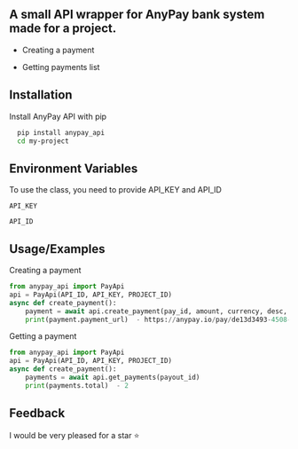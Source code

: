 
## A small API wrapper for AnyPay bank system made for a project.

- Creating a payment

- Getting payments list


## Installation

Install AnyPay API with pip

```bash
  pip install anypay_api
  cd my-project
```
    
## Environment Variables

To use the class, you need to provide API_KEY and API_ID

`API_KEY`

`API_ID`




## Usage/Examples

Creating a payment 
```python
from anypay_api import PayApi
api = PayApi(API_ID, API_KEY, PROJECT_ID)
async def create_payment():
    payment = await api.create_payment(pay_id, amount, currency, desc, method, method_currency)
    print(payment.payment_url)  - https://anypay.io/pay/de13d3493-4508-4c6a-90d4
```
Getting a payment 
```python
from anypay_api import PayApi
api = PayApi(API_ID, API_KEY, PROJECT_ID)
async def create_payment():
    payments = await api.get_payments(payout_id)
    print(payments.total)  - 2
```


## Feedback

I would be very pleased for a star ⭐️